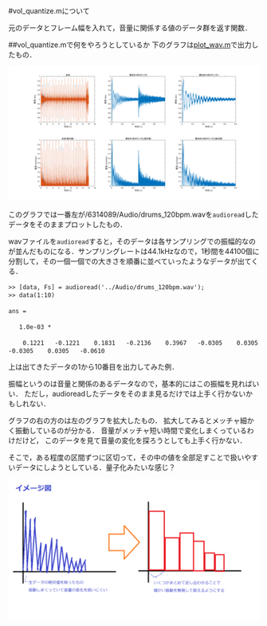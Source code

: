 #vol_quantize.mについて

元のデータとフレーム幅を入れて，音量に関係する値のデータ群を返す関数．


##vol_quantize.mで何をやろうとしているか
下のグラフは[plot_wav.m](/6314089/04/plot_wav.m)で出力したもの．

![img0](/6314089/04/img/0.png)

このグラフでは一番左が/6314089/Audio/drums_120bpm.wavを`audioread`したデータをそのままプロットしたもの．

wavファイルを`audioread`すると，そのデータは各サンプリングでの振幅的なのが並んだものになる．サンプリングレートは44.1kHzなので，1秒間を44100個に分割して，その一個一個での大きさを順番に並べていったようなデータが出てくる．

    >> [data, Fs] = audioread('../Audio/drums_120bpm.wav');
    >> data(1:10)

    ans =

       1.0e-03 *

        0.1221   -0.1221    0.1831   -0.2136    0.3967   -0.0305    0.0305   -0.0305    0.0305   -0.0610

上は出てきたデータの1から10番目を出力してみた例．

振幅というのは音量と関係のあるデータなので，基本的にはこの振幅を見ればいい．
ただし，audioreadしたデータをそのまま見るだけでは上手く行かないかもしれない．

グラフの右の方のは左のグラフを拡大したもの．
拡大してみるとメッチャ細かく振動しているのが分かる．
音量がメッチャ短い時間で変化しまくっているわけだけど，
このデータを見て音量の変化を探ろうとしても上手く行かない．

そこで，ある程度の区間ずつに区切って，その中の値を全部足すことで扱いやすいデータにしようとしている．量子化みたいな感じ？

![img1](/6314089/04/img/1.png)
